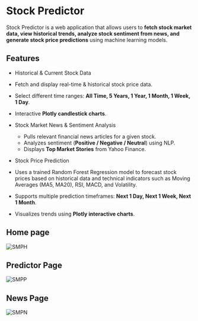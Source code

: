 # Stock Predictor

Stock Predictor is a web application that allows users to **fetch stock market data, view historical trends, analyze stock sentiment from news, and generate stock price predictions** using machine learning models.

##  Features

-  Historical & Current Stock Data
  - Fetch and display real-time & historical stock price data.
  - Select different time ranges: **All Time, 5 Years, 1 Year, 1 Month, 1 Week, 1 Day**.
  - Interactive **Plotly candlestick charts**.

- Stock Market News & Sentiment Analysis
  - Pulls relevant financial news articles for a given stock.
  - Analyzes sentiment (**Positive / Negative / Neutral**) using NLP.
  - Displays **Top Market Stories** from Yahoo Finance.

-  Stock Price Prediction
  - Uses a trained Random Forest Regression model to forecast stock prices based on historical data and technical indicators such as Moving Averages (MA5, MA20), RSI, MACD, and Volatility.
  - Supports multiple prediction timeframes: **Next 1 Day, Next 1 Week, Next 1 Month**.
  - Visualizes trends using **Plotly interactive charts**.


## Home page
![SMPH](https://github.com/user-attachments/assets/881ccedc-4c0f-4e97-a0b7-286221e91ef1)

## Predictor Page
![SMPP](https://github.com/user-attachments/assets/37e67a52-1087-4cc1-9c91-247b1013b3e4)

## News Page
![SMPN](https://github.com/user-attachments/assets/71aeb337-ef20-4c4c-9513-c537d4f32cce)
